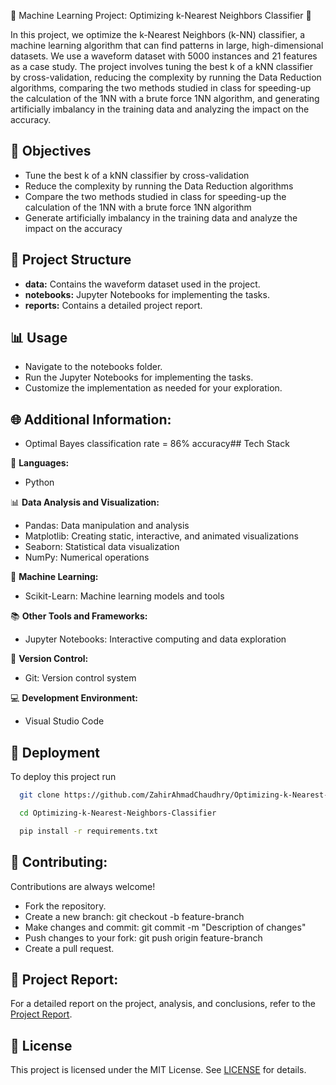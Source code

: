 
🚀 Machine Learning Project: Optimizing k-Nearest Neighbors Classifier 🤖

In this project, we optimize the k-Nearest Neighbors (k-NN) classifier, a machine learning algorithm that can find patterns in large, high-dimensional datasets. We use a waveform dataset with 5000 instances and 21 features as a case study. The project involves tuning the best k of a kNN classifier by cross-validation, reducing the complexity by running the Data Reduction algorithms, comparing the two methods studied in class for speeding-up the calculation of the 1NN with a brute force 1NN algorithm, and generating artificially imbalancy in the training data and analyzing the impact on the accuracy.

## 🎯 Objectives

- Tune the best k of a kNN classifier by cross-validation
- Reduce the complexity by running the Data Reduction algorithms
- Compare the two methods studied in class for speeding-up the calculation of the 1NN with a brute force 1NN algorithm
- Generate artificially imbalancy in the training data and analyze the impact on the accuracy

## 📁 Project Structure

- **data:** Contains the waveform dataset used in the project.
- **notebooks:** Jupyter Notebooks for implementing the tasks.
- **reports:** Contains a detailed project report.

## 📊 Usage
- Navigate to the notebooks folder.
- Run the Jupyter Notebooks for implementing the tasks.
- Customize the implementation as needed for your exploration.

## 🌐 Additional Information:

- Optimal Bayes classification rate = 86% accuracy## Tech Stack

🚀 **Languages:**
- Python

📊 **Data Analysis and Visualization:**
- Pandas: Data manipulation and analysis
- Matplotlib: Creating static, interactive, and animated visualizations
- Seaborn: Statistical data visualization
- NumPy: Numerical operations

🤖 **Machine Learning:**
- Scikit-Learn: Machine learning models and tools

📚 **Other Tools and Frameworks:**
- Jupyter Notebooks: Interactive computing and data exploration

🔧 **Version Control:**
- Git: Version control system

💻 **Development Environment:**
- Visual Studio Code

## 🔧 Deployment

To deploy this project run

```bash
  git clone https://github.com/ZahirAhmadChaudhry/Optimizing-k-Nearest-Neighbors-Classifier.git
```

```bash
  cd Optimizing-k-Nearest-Neighbors-Classifier
```

```bash
  pip install -r requirements.txt
```
## 🤝 Contributing:

Contributions are always welcome!

- Fork the repository.
- Create a new branch: git checkout -b feature-branch
- Make changes and commit: git commit -m "Description of changes"
- Push changes to your fork: git push origin feature-branch
- Create a pull request.


## 📰 Project Report:
For a detailed report on the project, analysis, and conclusions, refer to the [Project Report](https://github.com/ZahirAhmadChaudhry/Optimizing-k-Nearest-Neighbors-Classifier/tree/main/Reports).
## 📄 License
This project is licensed under the MIT License. See
[LICENSE](https://github.com/ZahirAhmadChaudhry/Optimizing-k-Nearest-Neighbors-Classifier?tab=MIT-1-ov-file)
for details.